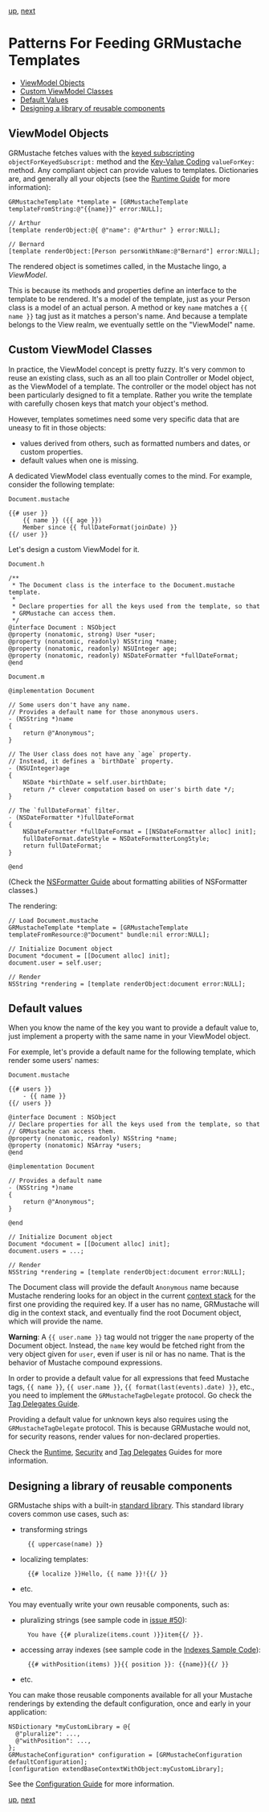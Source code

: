 [up](../../../../GRMustache#documentation), [next](template_repositories.md)

Patterns For Feeding GRMustache Templates
=========================================

- [ViewModel Objects](#viewmodel-objects)
- [Custom ViewModel Classes](#custom-viewmodel-classes)
- [Default Values](#default-values)
- [Designing a library of reusable components](#designing-a-library-of-reusable-components)


ViewModel Objects
-----------------

GRMustache fetches values with the [keyed subscripting](http://clang.llvm.org/docs/ObjectiveCLiterals.html#dictionary-style-subscripting) `objectForKeyedSubscript:` method and the [Key-Value Coding](http://developer.apple.com/documentation/Cocoa/Conceptual/KeyValueCoding/Articles/KeyValueCoding.html) `valueForKey:` method. Any compliant object can provide values to templates. Dictionaries are, and generally all your objects (see the [Runtime Guide](runtime.md) for more information):

```objc
GRMustacheTemplate *template = [GRMustacheTemplate templateFromString:@"{{name}}" error:NULL];

// Arthur
[template renderObject:@{ @"name": @"Arthur" } error:NULL];

// Bernard
[template renderObject:[Person personWithName:@"Bernard"] error:NULL];
```

The rendered object is sometimes called, in the Mustache lingo, a *ViewModel*.

This is because its methods and properties define an interface to the template to be rendered. It's a model of the template, just as your Person class is a model of an actual person. A method or key `name` matches a `{{ name }}` tag just as it matches a person's name. And because a template belongs to the View realm, we eventually settle on the "ViewModel" name.


Custom ViewModel Classes
------------------------

In practice, the ViewModel concept is pretty fuzzy. It's very common to reuse an existing class, such as an all too plain Controller or Model object, as the ViewModel of a template. The controller or the model object has not been particularly designed to fit a template. Rather you write the template with carefully chosen keys that match your object's method.

However, templates sometimes need some very specific data that are uneasy to fit in those objects:

- values derived from others, such as formatted numbers and dates, or custom properties.
- default values when one is missing.

A dedicated ViewModel class eventually comes to the mind. For example, consider the following template:

`Document.mustache`

    {{# user }}
        {{ name }} ({{ age }})
        Member since {{ fullDateFormat(joinDate) }}
    {{/ user }}

Let's design a custom ViewModel for it.

`Document.h`

```objc
/**
 * The Document class is the interface to the Document.mustache template.
 *
 * Declare properties for all the keys used from the template, so that
 * GRMustache can access them.
 */
@interface Document : NSObject
@property (nonatomic, strong) User *user;
@property (nonatomic, readonly) NSString *name;
@property (nonatomic, readonly) NSUInteger age;
@property (nonatomic, readonly) NSDateFormatter *fullDateFormat;
@end
```

`Document.m`

```objc
@implementation Document

// Some users don't have any name.
// Provides a default name for those anonymous users.
- (NSString *)name
{
    return @"Anonymous";
}

// The User class does not have any `age` property.
// Instead, it defines a `birthDate` property.
- (NSUInteger)age
{
    NSDate *birthDate = self.user.birthDate;
    return /* clever computation based on user's birth date */;
}

// The `fullDateFormat` filter.
- (NSDateFormatter *)fullDateFormat
{
    NSDateFormatter *fullDateFormat = [[NSDateFormatter alloc] init];
    fullDateFormat.dateStyle = NSDateFormatterLongStyle;
    return fullDateFormat;
}

@end
```

(Check the [NSFormatter Guide](NSFormatter.md) about formatting abilities of NSFormatter classes.)

The rendering:

```objc
// Load Document.mustache
GRMustacheTemplate *template = [GRMustacheTemplate templateFromResource:@"Document" bundle:nil error:NULL];

// Initialize Document object
Document *document = [[Document alloc] init];
document.user = self.user;

// Render
NSString *rendering = [template renderObject:document error:NULL];
```


Default values
--------------

When you know the name of the key you want to provide a default value to, just implement a property with the same name in your ViewModel object.

For exemple, let's provide a default name for the following template, which render some users' names:

`Document.mustache`

    {{# users }}
        - {{ name }}
    {{/ users }}

```objc
@interface Document : NSObject
// Declare properties for all the keys used from the template, so that
// GRMustache can access them.
@property (nonatomic, readonly) NSString *name;
@property (nonatomic) NSArray *users;
@end

@implementation Document

// Provides a default name
- (NSString *)name
{
    return @"Anonymous";
}

@end

// Initialize Document object
Document *document = [[Document alloc] init];
document.users = ...;

// Render
NSString *rendering = [template renderObject:document error:NULL];
```

The Document class will provide the default `Anonymous` name because Mustache rendering looks for an object in the current [context stack](runtime.md#the-context-stack) for the first one providing the required key. If a user has no name, GRMustache will dig in the context stack, and eventually find the root Document object, which will provide the name.

**Warning**: A `{{ user.name }}` tag would not trigger the `name` property of the Document object. Instead, the `name` key would be fetched right from the very object given for `user`, even if user is nil or has no name. That is the behavior of Mustache compound expressions.

In order to provide a default value for all expressions that feed Mustache tags, `{{ name }}`, `{{ user.name }}`, `{{ format(last(events).date) }}`, etc., you need to implement the `GRMustacheTagDelegate` protocol. Go check the [Tag Delegates Guide](delegate.md#default-values).

Providing a default value for unknown keys also requires using the `GRMustacheTagDelegate` protocol. This is because GRMustache would not, for security reasons, render values for non-declared properties.

Check the [Runtime](Guides/runtime.md), [Security](Guides/security.md#safe-key-access) and [Tag Delegates](delegate.md#default-values) Guides for more information.


Designing a library of reusable components
------------------------------------------

GRMustache ships with a built-in [standard library](standard_library.md). This standard library covers common use cases, such as:

- transforming strings
    
        {{ uppercase(name) }}
- localizing templates:
    
        {{# localize }}Hello, {{ name }}!{{/ }}
- etc.

You may eventually write your own reusable components, such as:

- pluralizing strings (see sample code in [issue #50](https://github.com/groue/GRMustache/issues/50#issuecomment-16197912)):
    
        You have {{# pluralize(items.count )}}item{{/ }}.
- accessing array indexes (see sample code in the [Indexes Sample Code](sample_code/indexes.md)):
    
        {{# withPosition(items) }}{{ position }}: {{name}}{{/ }}
- etc.

You can make those reusable components available for all your Mustache renderings by extending the default configuration, once and early in your application:

```objc
NSDictionary *myCustomLibrary = @{
  @"pluralize": ...,
  @"withPosition": ...,
};
GRMustacheConfiguration* configuration = [GRMustacheConfiguration defaultConfiguration];
[configuration extendBaseContextWithObject:myCustomLibrary];
```

See the [Configuration Guide](configuration.md) for more information.

[up](../../../../GRMustache#documentation), [next](template_repositories.md)

